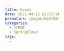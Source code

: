 ```yaml
---
title: Nacos
date: 2021-04-12 21:55:14
permalink: /pages/626793/
categories:
  - 分布式
  - SpringCloud
tags:
  - 
---
```

